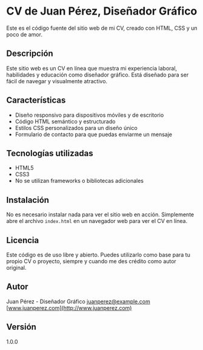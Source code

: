 # CV de Juan Pérez, Diseñador Gráfico

Este es el código fuente del sitio web de mi CV, creado con HTML, CSS y un poco de amor.

## Descripción

Este sitio web es un CV en línea que muestra mi experiencia laboral, habilidades y educación como diseñador gráfico. Está diseñado para ser fácil de navegar y visualmente atractivo.

## Características

* Diseño responsivo para dispositivos móviles y de escritorio
* Código HTML semántico y estructurado
* Estilos CSS personalizados para un diseño único
* Formulario de contacto para que puedas enviarme un mensaje

## Tecnologías utilizadas

* HTML5
* CSS3
* No se utilizan frameworks o bibliotecas adicionales

## Instalación

No es necesario instalar nada para ver el sitio web en acción. Simplemente abre el archivo `index.html` en un navegador web para ver el CV en línea.

## Licencia

Este código es de uso libre y abierto. Puedes utilizarlo como base para tu propio CV o proyecto, siempre y cuando me des crédito como autor original.

## Autor

Juan Pérez - Diseñador Gráfico
[juanperez@example.com](mailto:juanperez@example.com)
[www.juanperez.com](http://www.juanperez.com)

## Versión

1.0.0